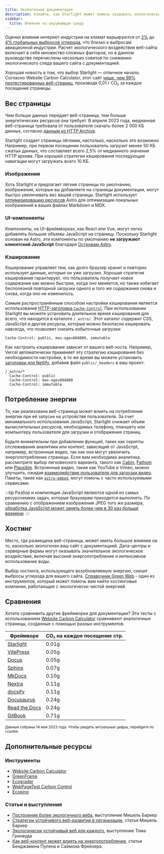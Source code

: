 ```yaml
---
title: Экологичная документация
description: Узнайте, как Starlight может помочь создавать экологически сайты с документацией и снижать ваш углеродный след.
sidebar:
  title: Влияние на окружающую среду
---
```


Оценки влияния интернет-индустрии на климат варьируются от [2%][sf] до [4% глобальных выбросов углерода][bbc],
что близко к выбросам авиационной индустрии.
Расчет экологического воздействия веб-сайта включает в себя множество сложных факторов,
но в данном руководстве перечислены несколько советов по снижению экологического следа вашего сайта с документацией.

Хорошая новость в том, что выбор Starlight — отличное начало.
Согласно Website Carbon Calculator, этот сайт [чище, чем 99% протестированных веб-страниц][sl-carbon],
производя 0,01 г CO₂ за каждое посещение страницы.

## Вес страницы

Чем больше данных передает веб-страница, тем больше энергетических ресурсов она требует.
В апреле 2023 года, медианная веб-страница требовала от пользователя скачать более 2 000 КБ данных, согласно [данным из HTTP Archive][http].

Starlight создает страницы лёгкими, настолько, насколько это возможно
Например, при первом посещении пользователь загрузит менее 50 КБ сжатых данных, что составляет всего 2,5% от медианного значения HTTP архива.
При хорошей стратегии кэширования последующие навигации могут загружать всего 10 КБ.

### Изображения

Хоть Starlight и предлагает лёгкие страницы по умолчанию, изображения, которые вы добавляете на страницы документации, могут быстро увеличивать вес вашей страницы.
Starlight использует [оптимизировацию ресурсов][assets] Astro для оптимизации локальных изображений в ваших файлах Markdown и MDX.

### UI-компоненты

Компоненты, на UI-фреймворках, как React или Vue, могут легко добавлять большие объемы JavaScript на страницу.
Поскольку Starlight основан на Astro, эти компоненты по умолчанию **не загружают клиентский JavaScript** благодаря [Островам Astro][islands].

### Кэширование

Кэширование управляет тем, как долго браузер хранит и повторно использует данные, которые он уже загрузил.
Хорошая стратегия кэширования гарантирует, что пользователь получает новое содержание как можно быстрее,
когда оно меняется, но также избегает бесполезной повторной загрузки одного и того же содержания снова и снова, когда оно не изменилось.

Самым распространённым способом настройки кэширования является использование [HTTP-заголовка `Cache-Control`][cache].
При использовании Starlight вы можете установить длительное время кэширования для всего, что находится в каталоге `/_astro/`.
Этот каталог содержит CSS, JavaScript и другие ресурсы, которые можно безопасно кэшировать навсегда, что позволяет снизить избыточные загрузки:

```
Cache-Control: public, max-age=604800, immutable
```

Как настроить кэширование зависит от вашего веб-хоста. Например, Vercel автоматически применяет эту стратегию кэширования без необходимости настройки,
в то же время вы можете установить [заголовки для Netlify][ntl-headers], добавив файл `public/_headers` в ваш проект:

```
/_astro/*
  Cache-Control: public
  Cache-Control: max-age=604800
  Cache-Control: immutable
```

[cache]: https://csswizardry.com/2019/03/cache-control-for-civilians/
[ntl-headers]: https://docs.netlify.com/routing/headers/

## Потребление энергии

То, как реализована веб-страница может влиять на потребление энергии при её запуске на устройстве пользователя.
За счет минимального использования JavaScript, Starlight снижает объем вычислительных ресурсов, необходимых телефону,
планшету или компьютеру пользователя для загрузки и отображения страниц.

Будьте внимательны при добавлении функций, таких как скрипты отслеживания аналитики или контент, зависящий от JavaScript,
например, встроенные видео, так как они могут увеличить энергопотребление страницы.
Если вам необходима аналитика, рассмотрите выбор легковесного варианта,
такого как [Cabin][cabin], [Fathom][fathom] или [Plausible][plausible].
Встроенные видео, такие как YouTube и Vimeo, можно улучшить, ожидая [взаимодействие пользователя для загрузки видео][lazy-video].
Пакеты, такие как [`astro-embed`][embed], могут помочь с часто используемыми сервисами.

:::tip
Разбор и компиляция JavaScript являются одной из самых ресурсоемких задач, которые браузерам приходится выполнять.
По сравнению с отображением изображения JPEG того же размера, [обработка JavaScript может занять более чем в 30 раз больше времени][cost-of-js].
:::

[cabin]: https://withcabin.com/
[fathom]: https://usefathom.com/
[plausible]: https://plausible.io/
[lazy-video]: https://web.dev/iframe-lazy-loading/
[embed]: https://www.npmjs.com/package/astro-embed
[cost-of-js]: https://medium.com/dev-channel/the-cost-of-javascript-84009f51e99e

## Хостинг

Место, где размещена веб-страница, может иметь большое влияние на то, насколько экологичен ваш сайт с документацией.
Дата-центры и серверные фермы могут оказывать значительное экологическое воздействие, включая высокий энергопотребление и интенсивное использование воды.

Выбор хостинга, использующего возобновляемую энергию, снизит выбросы углерода для вашего сайта.
[Справочник Green Web][gwb] - один из инструментов, который может помочь вам найти хостинговые компании, работающие с экологически чистой энергией.

[gwb]: https://www.thegreenwebfoundation.org/directory/

## Сравнения

Хотите сравнивить другие фреймворки для документации?
Эти тесты с использованием [Website Carbon Calculator][wcc] сравнивают аналогичные страницы, созданные с помощью разных инструментов.

| Фреймворк                   | CO₂ на каждое посещение стр. |
| --------------------------- | ---------------------------- |
| [Starlight][sl-carbon]      | 0.01g                        |
| [VitePress][vp-carbon]      | 0.05g                        |
| [Docus][dc-carbon]          | 0.05g                        |
| [Sphinx][sx-carbon]         | 0.07g                        |
| [MkDocs][mk-carbon]         | 0.10g                        |
| [Nextra][nx-carbon]         | 0.11g                        |
| [docsify][dy-carbon]        | 0.11g                        |
| [Docusaurus][ds-carbon]     | 0.24g                        |
| [Read the Docs][rtd-carbon] | 0.24g                        |
| [GitBook][gb-carbon]        | 0.71g                        |

<small>Данные собраны 14 мая 2023 года. Чтобы увидеть актуальные цифры, перейдите по ссылке.</small>

[sl-carbon]: https://www.websitecarbon.com/website/starlight-astro-build-getting-started/
[vp-carbon]: https://www.websitecarbon.com/website/vitepress-dev-guide-what-is-vitepress/
[dc-carbon]: https://www.websitecarbon.com/website/docus-dev-introduction-getting-started/
[sx-carbon]: https://www.websitecarbon.com/website/sphinx-doc-org-en-master-usage-quickstart-html/
[mk-carbon]: https://www.websitecarbon.com/website/mkdocs-org-getting-started/
[nx-carbon]: https://www.websitecarbon.com/website/nextra-site-docs-docs-theme-start/
[dy-carbon]: https://www.websitecarbon.com/website/docsify-js-org/
[ds-carbon]: https://www.websitecarbon.com/website/docusaurus-io-docs/
[rtd-carbon]: https://www.websitecarbon.com/website/docs-readthedocs-io-en-stable-index-html/
[gb-carbon]: https://www.websitecarbon.com/website/docs-gitbook-com/

## Дополнительные ресурсы

### Инструменты

- [Website Carbon Calculator][wcc]
- [GreenFrame](https://greenframe.io/)
- [Ecograder](https://ecograder.com/)
- [WebPageTest Carbon Control](https://www.webpagetest.org/carbon-control/)
- [Ecoping](https://ecoping.earth/)

### Статьи и выступления

- [Построение более экологичного веба](https://youtu.be/EfPoOt7T5lg), выступление Мишель Баркер
- [Стратегии устойчивого веб-развития в организации](https://www.smashingmagazine.com/2022/10/sustainable-web-development-strategies-organization/), статья Мишель Баркер
- [Экологически устойчивый веб для каждого](https://2021.stateofthebrowser.com/speakers/tom-greenwood/), выступление Тома Гринвуда
- [Как веб-контент может влиять на энергопотребление](https://webkit.org/blog/8970/how-web-content-can-affect-power-usage/), статья Бенджамина Пулена и Саймона Фрейзера.

[sf]: https://www.sciencefocus.com/science/what-is-the-carbon-footprint-of-the-internet/
[bbc]: https://www.bbc.com/future/article/20200305-why-your-internet-habits-are-not-as-clean-as-you-think
[http]: https://httparchive.org/reports/state-of-the-web
[assets]: https://docs.astro.build/ru/guides/assets/
[islands]: https://docs.astro.build/ru/concepts/islands/
[wcc]: https://www.websitecarbon.com/
